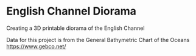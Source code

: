 # English Channel Diorama
Creating a 3D printable diorama of the English Channel

Data for this project is from the General Bathymetric Chart of the Oceans https://www.gebco.net/
